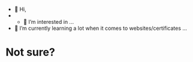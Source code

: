 - 👋 Hi,
- - 👀 I’m interested in ...
- 🌱 I’m currently learning a lot when it comes to websites/certificates ...


<!---
mwbreur/mwbreur is a ✨ special ✨ repository because its `README.md` (this file) appears on your GitHub profile.
You can click the Preview link to take a look at your changes.
--->


# Not sure?
